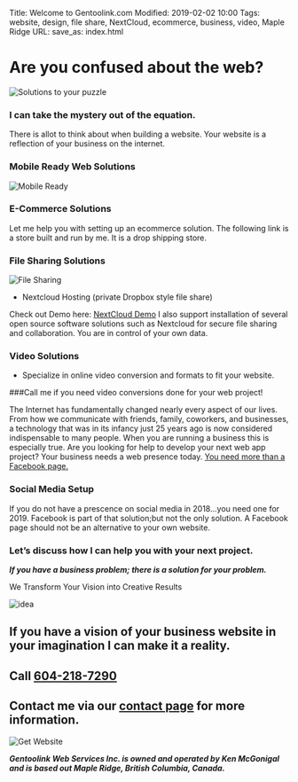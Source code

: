 Title: Welcome to Gentoolink.com
Modified: 2019-02-02 10:00
Tags: website, design, file share, NextCloud, ecommerce, business, video, Maple Ridge
URL:
save_as: index.html


# Are you confused about the web?

![Solutions to your puzzle](/images/puzzle.jpg)

### I can take the mystery out of the equation.

There is allot to think about when building a website. Your website is a reflection
of your business on the internet.

### Mobile Ready Web Solutions

![Mobile Ready](/images/mobile.jpg)

### E-Commerce Solutions

Let me help you with setting up an ecommerce solution. The following link
is a store built and run by me. It is a drop shipping store.


### File Sharing Solutions

![File Sharing](/images/computer-files.jpg)

- Nextcloud Hosting (private Dropbox style file share)

Check out Demo here: [NextCloud Demo](https://demo.nextcloud.com)
I also support installation of several open source software solutions such as Nextcloud for secure file sharing and collaboration. You are in control of your own data.

### Video Solutions

- Specialize in online video conversion and formats to fit your website.

###Call me if you need video conversions done for your web project!

The Internet has fundamentally changed nearly every aspect of our lives.
 From how we communicate with friends, family, coworkers, and businesses, a technology that was in its infancy just 25 years ago is now considered indispensable to many people.
 When you are running a business this is especially true.
	Are you looking for help to develop your next web app project?
	Your business needs a web presence today.
  [You need more than a Facebook page.](https://www.theglobeandmail.com/report-on-business/small-business/sb-marketing/should-you-use-facebook-for-your-primary-business-website/article30887466/)

### Social Media Setup
If you do not have a prescence on social media in 2018...you need one for 2019.
Facebook is part of that solution;but not the only solution. A Facebook page should not be
an alternative to your own website.

### Let’s discuss how I can help you with your next project.

***If you have a business problem; there is a solution for your problem.***

We Transform Your Vision into Creative Results

![idea](/images/idea.png)

## If you have a vision of your business website in your imagination I can make it a reality.
## Call [604-218-7290](tel:6042187290) <span class="glyphicon glyphicon-earphone"></span>
## Contact me via our [contact page](/pages/contact.html) for more information. <span class="glyphicon glyphicon-envelope"></span>

![Get Website](/images/computer_upgrade_cropped_for_banner.png)

***Gentoolink Web Services Inc. is owned and operated by Ken McGonigal and is based out Maple Ridge, British Columbia, Canada.***

